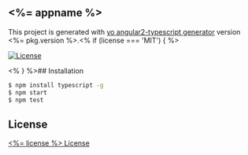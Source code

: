 ## <%= appname %>
This project is generated with [yo angular2-typescript generator](https://github.com/shibbir/generator-angular2-typescript)
version <%= pkg.version %>.<% if (license === 'MIT') { %>

[![License](https://img.shields.io/badge/license-MIT-blue.svg)](http://opensource.org/licenses/MIT)

<% } %>## Installation

```bash
$ npm install typescript -g
$ npm start
$ npm test
```

## License
<a href="https://opensource.org/licenses/<%= license %>"><%= license %> License</a>
